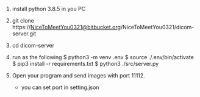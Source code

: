 1. install python 3.8.5 in you PC
2. git clone https://NiceToMeetYou0321@bitbucket.org/NiceToMeetYou0321/dicom-server.git
3. cd dicom-server
4. run as the following
    $ python3 -m venv .env
    $ source ./.env/bin/activate
    $ pip3 install -r requirements.txt
    $ python3 ./src/server.py
    
5. Open your program and send images with port 11112.
   * you can set port in setting.json